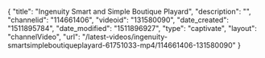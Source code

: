 {
    "title": "Ingenuity Smart and Simple Boutique Playard",
    "description": "",
    "channelid": "114661406",
    "videoid": "131580090",
    "date_created": "1511895784",
    "date_modified": "1511896927",
    "type": "captivate",
    "layout": "channelVideo",
    "url": "\/latest-videos\/ingenuity-smartsimpleboutiqueplayard-61751033-mp4\/114661406-131580090"
}